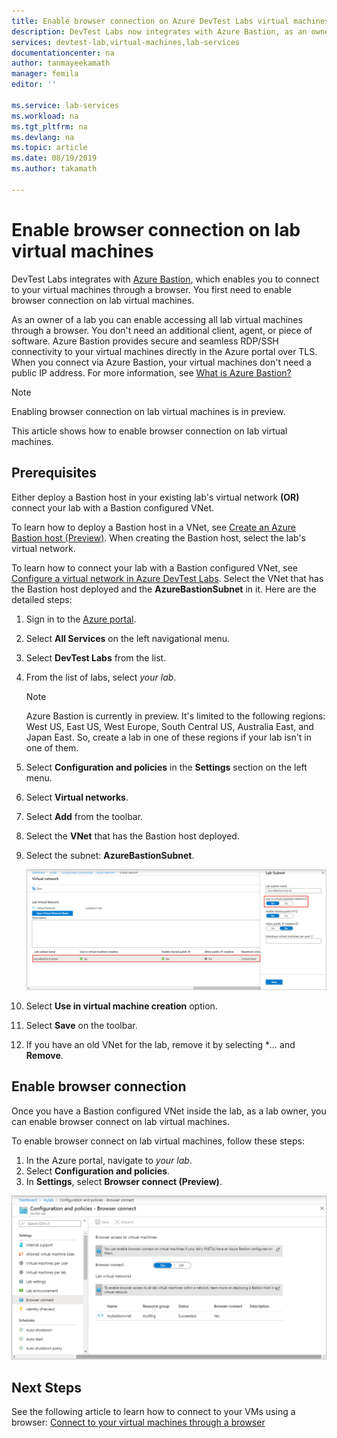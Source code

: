 ```yaml
---
title: Enable browser connection on Azure DevTest Labs virtual machines  | Microsoft Docs
description: DevTest Labs now integrates with Azure Bastion, as an owner of the lab you can enable accessing all lab virtual machines through a browser.  
services: devtest-lab,virtual-machines,lab-services
documentationcenter: na
author: tanmayeekamath
manager: femila
editor: ''

ms.service: lab-services
ms.workload: na
ms.tgt_pltfrm: na
ms.devlang: na
ms.topic: article
ms.date: 08/19/2019
ms.author: takamath

---
```


# Enable browser connection on lab virtual machines 

DevTest Labs integrates with [Azure Bastion](https://docs.microsoft.com/azure/bastion/), which enables you to connect to your virtual machines through a browser. You first need to enable browser connection on lab virtual machines.

As an owner of a lab you can enable accessing all lab virtual machines through a browser. You don't need an additional client, agent, or piece of software. Azure Bastion provides secure and seamless RDP/SSH connectivity to your virtual machines directly in the Azure portal over TLS. When you connect via Azure Bastion, your virtual machines don't need a public IP address. For more information, see [What is Azure Bastion?](../bastion/bastion-overview.md)

> [!NOTE]
> Enabling browser connection on lab virtual machines is in preview.

This article shows how to enable browser connection on lab virtual machines.

## Prerequisites 
Either deploy a Bastion host in your existing lab's virtual network **(OR)** connect your lab with a Bastion configured VNet. 

To learn how to deploy a Bastion host in a VNet, see  [Create an Azure Bastion host (Preview)](../bastion/bastion-create-host-portal.md). When creating the Bastion host, select the lab's virtual network. 

To learn how to connect your lab with a Bastion configured VNet, see [Configure a virtual network in Azure DevTest Labs](devtest-lab-configure-vnet.md). Select the VNet that has the Bastion host deployed and the **AzureBastionSubnet** in it. Here are the detailed steps: 

1. Sign in to the [Azure portal](https://portal.azure.com).
1. Select **All Services** on the left navigational menu. 
1. Select **DevTest Labs** from the list. 
1. From the list of labs, select *your lab*. 

    > [!NOTE]
    > Azure Bastion is currently in preview. It's limited to the following regions: West US, East US, West Europe, South Central US, Australia East, and Japan East. So, create a lab in one of these regions if your lab isn't in one of them. 
1. Select **Configuration and policies** in the **Settings** section on the left menu. 
1. Select **Virtual networks**.
1. Select **Add** from the toolbar. 
1. Select the **VNet** that has the Bastion host deployed. 
1. Select the subnet: **AzureBastionSubnet**. 

    ![Subnet](./media/enable-browser-connection-lab-virtual-machines/subnet.png)
1. Select **Use in virtual machine creation** option. 
1. Select **Save** on the toolbar. 
1. If you have an old VNet for the lab, remove it by selecting **...*  and **Remove**. 

## Enable browser connection 

Once you have a Bastion configured VNet inside the lab, as a lab owner, you can enable browser connect on lab virtual machines.

To enable browser connect on lab virtual machines, follow these steps:

1. In the Azure portal, navigate to *your lab*.
1. Select **Configuration and policies**.
1. In **Settings**, select **Browser connect (Preview)**.

![Enable browser connection](./media/enable-browser-connection-lab-virtual-machines/browser-connect.png)

## Next Steps
See the following article to learn how to connect to your VMs using a browser: [Connect to your virtual machines through a browser](connect-virtual-machine-through-browser.md)